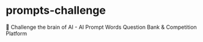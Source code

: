 # prompts-challenge
🧠 Challenge the brain of AI - AI Prompt Words Question Bank &amp; Competition Platform
